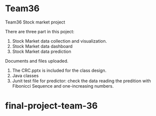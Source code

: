 # Team36
Team36 Stock market project

There are three part in this poject:
1. Stock Market data collection and visualization.
2. Stock Market data dashboard
3. Stock Market data prediction

Documents and files uploaded.
1. The CRC.pptx is included for the class design.
2. Java classes
3. Junit test file for predictor: check the data reading the predition with Fibonicci Sequence and one-increasing numbers.
# final-project-team-36
